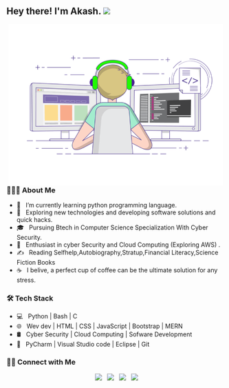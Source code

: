 <h2> Hey there! I'm Akash. <img src="https://github.com/souvikguria98/souvikguria98/blob/master/Hi.gif" width="25"></h2>
<img align="right" alt="GIF" src="https://raw.githubusercontent.com/devSouvik/devSouvik/master/gif3.gif" width="500"/>

<h3> 👨🏻‍💻 About Me </h3>

- 🔭 &nbsp; I’m currently learning python programming language.
- 🤔 &nbsp; Exploring new technologies and developing software solutions and quick hacks.
- 🎓 &nbsp; Pursuing Btech in Computer Science Specialization With Cyber Security.
- 🌱 &nbsp; Enthusiast in cyber Security and Cloud Computing (Exploring AWS) .
- ✍️ &nbsp; Reading Selfhelp,Autobiography,Stratup,Financial Literacy,Science Fiction Books 
- ☕ &nbsp; I belive, a perfect cup of coffee can be the ultimate solution for any stress.

<h3>🛠 Tech Stack</h3>

- 💻 &nbsp; Python | Bash | C  
- 🌐 &nbsp; Wev dev | HTML | CSS | JavaScript | Bootstrap | MERN 
- 🛢 &nbsp; Cyber Security | Cloud Computing | Sofware Development 
- 🔧 &nbsp; PyCharm | Visual Studio code | Eclipse | Git


<h3> 🤝🏻 Connect with Me </h3>

<p align="center">
&nbsp; <a href="https://x.com/Akash_Bhaumik_3?t=-FdCR62eiIPQKSGih5lJkA&s=09" target="_blank" rel="noopener noreferrer"><img src="https://img.icons8.com/plasticine/100/000000/twitter.png" width="50" /></a>  
&nbsp; <a href="https://www.facebook.com/akash.bhaumik.520?mibextid=kFxxJD" target="_blank" rel="noopener noreferrer"><img src="https://img.icons8.com/plasticine/100/000000/instagram-new.png" width="50" /></a>    
&nbsp; <a href="https://www.linkedin.com/in/akash-bhaumik-213802259?utm_source=share&utm_campaign=share_via&utm_content=profile&utm_medium=android_app" target="_blank" rel="noopener noreferrer"><img src="https://img.icons8.com/plasticine/100/000000/linkedin.png" width="50" /></a>
&nbsp; <a href="mailto:akashbhaumik18@gmail.com" target="_blank" rel="noopener noreferrer"><img src="https://img.icons8.com/plasticine/100/000000/gmail.png"  width="50" /></a>
</p>
